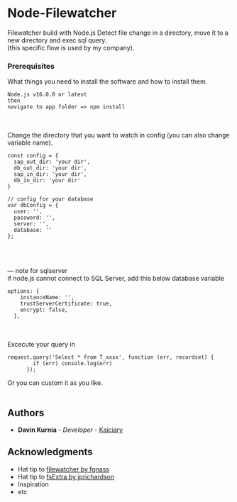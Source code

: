 # Node-Filewatcher

Filewatcher build with Node.js
Detect file change in a directory, move it to a new directory and exec sql query. <br>
(this specific flow is used by my company).

### Prerequisites
What things you need to install the software and how to install them.
```
Node.js v16.0.0 or latest
then
navigate to app folder => npm install
```
<br><br>
Change the directory that you want to watch in config (you can also change variable name).
```
const config = {
  sap_out_dir: 'your dir',
  db_out_dir: 'your dir',
  sap_in_dir: 'your dir',
  db_in_dir: 'your dir'
}
```

```
// config for your database
var dbConfig = {
  user: '',
  password: '',
  server: '',
  database: ''
};


```
<br><br>
— note for sqlserver <br>
if node.js cannot connect to SQL Server, add this below database variable
```
options: {
    instanceName: '',
    trustServerCertificate: true,
    encrypt: false,
  },
```
<br><br>
Excecute your query in
```
request.query('Select * from T_xxxx', function (err, recordset) {
        if (err) console.log(err)
      });
```
Or you can custom it as you like.
<br><br>
## Authors
* **Davin Kurnia** - *Developer* - [Kaiciary](https://github.com/Kaiciary)

## Acknowledgments
* Hat tip to [filewatcher by fgnass](https://www.npmjs.com/package/filewatcher)
* Hat tip to [fsExtra by jprichardson](https://github.com/jprichardson/node-fs-extra)
* Inspiration
* etc




